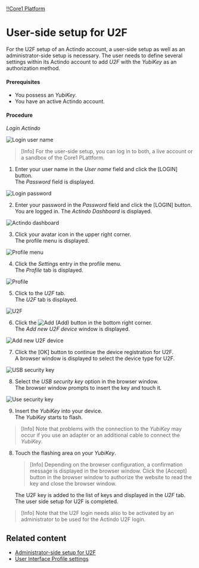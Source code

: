 [!!Core1 Platform](Core1Platform)

# User-side setup for U2F

For the U2F setup of an Actindo account, a user-side setup as well as an administrator-side setup is necessary. The user needs to define several settings within its Actindo account to add *U2F* with the *YubiKey* as an authorization method.

#### Prerequisites

- You possess an *YubiKey*.
- You have an active Actindo account.

#### Procedure

*Login Actindo*

![Login user name](/Assets/Screenshots/Core1Platform/LoginUserName.png "[Login user name]")

> [Info] For the user-side setup, you can log in to both, a live account or a sandbox of the Core1 PLattform.

1. Enter your user name in the *User name* field and click the [LOGIN] button.   
  The *Password* field is displayed.

  ![Login password](/Assets/Screenshots/Core1Platform/LoginPassword.png "[Login password]")

2. Enter your password in the *Password* field and click the [LOGIN] button.   
  You are logged in. The *Actindo Dashboard* is displayed.

  ![Actindo dashboard](/Assets/Screenshots/ActindoDashboard/ActindoDashboard.png "[Actindo dashboard]")

3. Click your avatar icon in the upper right corner.   
  The profile menu is displayed.

  ![Profile menu](/Assets/Screenshots/Core1Platform/ProfileMenu.png "[Profile menu]")

4. Click the *Settings* entry in the profile menu.   
  The *Profile* tab is displayed.

  ![Profile](/Assets/Screenshots/Core1Platform/ProfileSettings/Profile/Profile.png "[Profile]")

5. Click to the *U2F* tab.   
  The *U2F* tab is displayed.

  ![U2F](/Assets/Screenshots/Core1Platform/ProfileSettings/U2F/U2F.png "[U2F]")

6. Click the ![Add](/Assets/Icons/Plus01.png "[Add]") (Add) button in the bottom right corner.   
  The *Add new U2F device* window is displayed.

  ![Add new U2F device](/Assets/Screenshots/Core1Platform/ProfileSettings/U2F/AddNewU2FDevice.png "[Add new U2F device]")

7. Click the [OK] button to continue the device registration for U2F.   
  A browser window is displayed to select the device type for U2F.

  ![USB security key](/Assets/Screenshots/Core1Platform/ProfileSettings/U2F/USBSecurityKey.png "[USB security key]")

8. Select the *USB security key* option in the browser window.   
  The browser window prompts to insert the key and touch it.

  ![Use security key](/Assets/Screenshots/Core1Platform/ProfileSettings/U2F/UseSecurityKey.png "[Use security key]")

9. Insert the *YubiKey* into your device.   
  The *YubiKey* starts to flash.

  > [Info] Note that problems with the connection to the *YubiKey* may occur if you use an adapter or an additional cable to connect the *YubiKey*.

8. Touch the flashing area on your *YubiKey*.    

   > [Info] Depending on the browser configuration, a confirmation message is displayed in the browser window. Click the [Accept] button in the browser window to authorize the website to read the key and close the browser window.    

   The U2F key is added to the list of keys and displayed in the *U2F* tab. The user side setup for U2F is completed.

> [Info] Note that the U2F login needs also to be activated by an administrator to be used for the Actindo U2F login.



## Related content

- [Administrator-side setup for U2F](02_AdminSetupActindo.md)
- [User Interface Profile settings](/Core1Platform/UserInterface/01d_U2F.md)
